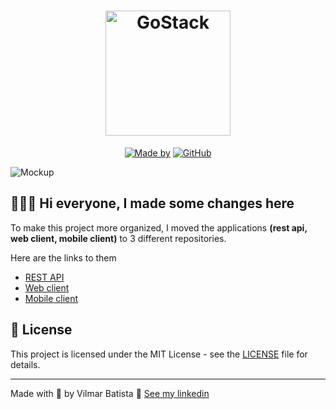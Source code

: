 <h1 align="center">
	<img alt="GoStack" src="https://res.cloudinary.com/vilmarbatista/image/upload/v1614284469/Development/GoBarber/logo_digivp.svg" width="200px" />
</h1>

<p align="center">
	<a href="https://www.linkedin.com/in/vilmarbatista/" target="_blank" rel="noopener noreferrer"><img alt="Made by" src="https://img.shields.io/badge/made%20by-vilmar-orange"></a>
	<a href="https://github.com/vilmarbatista/gobarber/blob/master/README.md"><img alt="GitHub" src="https://img.shields.io/badge/license-MIT-orange"></a>
</p>

<img alt="Mockup" src="https://res.cloudinary.com/vilmarbatista/image/upload/v1614283587/Development/GoBarber/mockup_ocggit_wukilg.png">

## 👨🏻‍💻 Hi everyone, I made some changes here

To make this project more organized, I moved the applications **(rest api, web client, mobile client)** to 3 different repositories.

Here are the links to them

- [REST API](https://github.com/vilmarbatista/gobarber-api)
- [Web client](https://github.com/vilmarbatista/gobarber-web)
- [Mobile client](https://github.com/vilmarbatista/gobarber-mobile)

## 📝 License

This project is licensed under the MIT License - see the [LICENSE](LICENSE) file for details.

---

Made with 💚 by Vilmar Batista 🤝 [See my linkedin](https://www.linkedin.com/in/vilmarbatista/)
